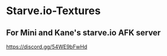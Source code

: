 # Starve.io-Textures
For Mini and Kane's starve.io AFK server
------------
https://discord.gg/54WE9bFwHd
